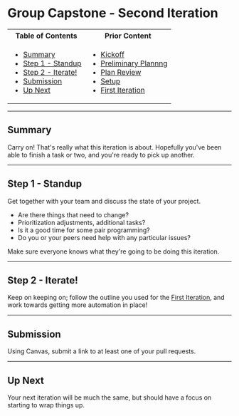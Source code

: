 # Group Capstone - Second Iteration

<table>
<tr>
<th> Table of Contents </th>
<th> Prior Content </th>
</tr>
<tr>
<td markdown="1">

- [Summary](#summary)
- [Step 1 - Standup](#step-1---standup)
- [Step 2 - Iterate!](#step-2---iterate)
- [Submission](#submission)
- [Up Next](#up-next)

</td>
<td markdown="1">

- <a href="../2.11/project2.01.html">Kickoff</a>
- <a href="../2.11/project2.02.html">Preliminary Plannng</a>
- <a href="../2.12/project2.03.html">Plan Review</a>
- <a href="../2.12/project2.04.html">Setup</a>
- <a href="../2.12/project2.05.html">First Iteration</a>

</td>
</tr>
</table>

---

## Summary

Carry on! That's really what this iteration is about. Hopefully you've been able
to finish a task or two, and you're ready to pick up another.

---

## Step 1 - Standup

Get together with your team and discuss the state of your project.

- Are there things that need to change?
- Prioritization adjustments, additional tasks?
- Is it a good time for some pair programming?
- Do you or your peers need help with any particular issues?

Make sure everyone knows what they're going to be doing this iteration.

---

## Step 2 - Iterate!

Keep on keeping on; follow the outline you used for the
<a href="../2.12/project2.05.html" target="\_blank">First Iteration</a>, and
work towards getting more automation in place!

---

## Submission

Using Canvas, submit a link to at least one of your pull requests.

---

## Up Next

Your next iteration will be much the same, but should have a focus on starting
to wrap things up.
